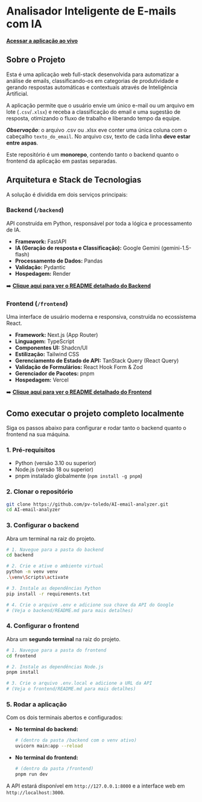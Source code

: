 # Analisador Inteligente de E-mails com IA

[**Acessar a aplicação ao vivo**](https://ai-email-analyzer.vercel.app)

## Sobre o Projeto

Esta é uma aplicação web full-stack desenvolvida para automatizar a análise de emails, classificando-os em categorias de produtividade e gerando respostas automáticas e contextuais através de Inteligência Artificial.

A aplicação permite que o usuário envie um único e-mail ou um arquivo em lote (`.csv`/`.xlsx`) e receba a classificação do email e uma sugestão de resposta, otimizando o fluxo de trabalho e liberando tempo da equipe.

***Observação***: o arquivo .csv ou .xlsx eve conter uma única coluna com o cabeçalho `texto_do_email`. No arquivo csv, texto de cada linha **deve estar entre aspas**.

Este repositório é um **monorepo**, contendo tanto o backend quanto o frontend da aplicação em pastas separadas.

## Arquitetura e Stack de Tecnologias

A solução é dividida em dois serviços principais:

### Backend (`/backend`)

API construída em Python, responsável por toda a lógica e processamento de IA.

* **Framework:** FastAPI
* **IA (Geração de resposta e Classificação):** Google Gemini (gemini-1.5-flash)
* **Processamento de Dados:** Pandas
* **Validação:** Pydantic
* **Hospedagem:** Render

➡️ [**Clique aqui para ver o README detalhado do Backend**](./backend/README.md)

###  Frontend (`/frontend`)

Uma interface de usuário moderna e responsiva, construída no ecossistema React.

* **Framework:** Next.js (App Router)
* **Linguagem:** TypeScript
* **Componentes UI:** Shadcn/UI
* **Estilização:** Tailwind CSS
* **Gerenciamento de Estado de API:** TanStack Query (React Query)
* **Validação de Formulários:** React Hook Form & Zod
* **Gerenciador de Pacotes:** pnpm
* **Hospedagem:** Vercel

➡️ [**Clique aqui para ver o README detalhado do Frontend**](./frontend/README.md)

## Como executar o projeto completo localmente

Siga os passos abaixo para configurar e rodar tanto o backend quanto o frontend na sua máquina.

### 1. Pré-requisitos

* Python (versão 3.10 ou superior)
* Node.js (versão 18 ou superior)
* pnpm instalado globalmente (`npm install -g pnpm`)

### 2. Clonar o repositório

```bash
git clone https://github.com/pv-toledo/AI-email-analyzer.git
cd AI-email-analyzer
```

### 3. Configurar o backend

Abra um terminal na raiz do projeto.

```bash
# 1. Navegue para a pasta do backend
cd backend

# 2. Crie e ative o ambiente virtual
python -m venv venv
.\venv\Scripts\activate

# 3. Instale as dependências Python
pip install -r requirements.txt

# 4. Crie o arquivo .env e adicione sua chave da API do Google
# (Veja o backend/README.md para mais detalhes)
```

### 4. Configurar o frontend

Abra um **segundo terminal** na raiz do projeto.

```bash
# 1. Navegue para a pasta do frontend
cd frontend

# 2. Instale as dependências Node.js
pnpm install

# 3. Crie o arquivo .env.local e adicione a URL da API
# (Veja o frontend/README.md para mais detalhes)
```

### 5. Rodar a aplicação

Com os dois terminais abertos e configurados:

* **No terminal do backend:**
  ```bash
  # (dentro da pasta /backend com o venv ativo)
  uvicorn main:app --reload
  ```

* **No terminal do frontend:**
  ```bash
  # (dentro da pasta /frontend)
  pnpm run dev
  ```

A API estará disponível em `http://127.0.0.1:8000` e a interface web em `http://localhost:3000`.


